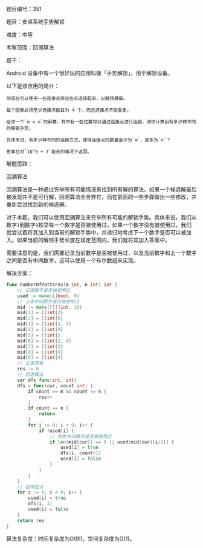 题目编号：351

题目：安卓系统手势解锁

难度：中等

考察范围：回溯算法

题干：

Android 设备中有一个很好玩的应用叫做「手势解锁」，用于解锁设备。

以下是该应用的简介：

```
你现在可以使用一些连接点将这些点连接起来，以解锁屏幕。

每个图案必须至少连接点数目为 4 个，而且连接点不能重复。

给你一个`m x n`的屏幕，其中有一些位置可以通过连接点进行连接，请你计算出有多少种不同的解锁手势。

具体来说，有多少种不同的连接方式，使得连接点的数量至少为`m`，至多为`n`？

答案在对`10^9 + 7`取余的情况下返回。

```

解题思路：

回溯算法

回溯算法是一种通过穷举所有可能情况来找到所有解的算法。如果一个候选解最后被发现并不是可行解，回溯算法会舍弃它，而在前面的一些步骤做出一些修改，并重新尝试找到新的候选解。

对于本题，我们可以使用回溯算法来穷举所有可能的解锁手势。具体来说，我们从数字`1`到数字`9`枚举每一个数字是否被使用过，如果一个数字没有被使用过，我们就尝试着将其加入到当前的解锁手势中，并递归地考虑下一个数字是否可以被加入。如果当前的解锁手势长度在规定范围内，我们就将其加入答案中。

需要注意的是，我们需要记录当前数字是否被使用过，以及当前数字和上一个数字之间是否有中间数字，这可以使用一个布尔数组来实现。

解决方案：

```go
func numberOfPatterns(m int, n int) int {
    // 记录数字是否被使用过
    used := make([]bool, 9)
    // 记录中间数字是否被使用过
    mid := make([][]int, 10)
    mid[1] = []int{3}
    mid[2] = []int{6}
    mid[3] = []int{1, 7}
    mid[4] = []int{9}
    mid[5] = []int{}
    mid[6] = []int{2, 8}
    mid[7] = []int{3}
    mid[8] = []int{6}
    mid[9] = []int{4}
    // 记录答案
    res := 0
    // 回溯算法
    var dfs func(int, int)
    dfs = func(cur, count int) {
        if count >= m && count <= n {
            res++
        }
        if count == n {
            return
        }
        for i := 0; i < 9; i++ {
            if !used[i] {
                // 判断中间数字是否被使用过
                if len(mid[cur]) == 0 || used[mid[cur][i/2]] {
                    used[i] = true
                    dfs(i, count+1)
                    used[i] = false
                }
            }
        }
    }
    // 枚举起点
    for i := 0; i < 9; i++ {
        used[i] = true
        dfs(i, 1)
        used[i] = false
    }
    return res
}
```

算法复杂度：时间复杂度为O(9!)，空间复杂度为O(1)。